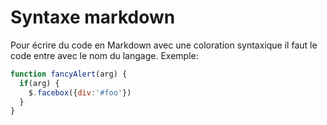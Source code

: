 # Syntaxe markdown

Pour écrire du code en Markdown avec une coloration syntaxique il faut le code entre avec le nom du langage.
Exemple: <br>
```javascript
function fancyAlert(arg) {
  if(arg) {
    $.facebox({div:'#foo'})
  }
}
```
